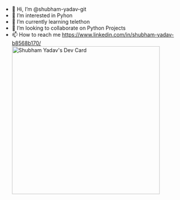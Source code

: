 - 👋 Hi, I’m @shubham-yadav-git
- 👀 I’m interested in Pyhon
- 🌱 I’m currently learning telethon
- 💞️ I’m looking to collaborate on Python Projects
- 📫 How to reach me https://www.linkedin.com/in/shubham-yadav-b8568b170/
<a href="https://app.daily.dev/shubham_yadav"><img src="https://api.daily.dev/devcards/0852c4af7c3249078a85f913611fe983.png?r=9t1" width="400" alt="Shubham Yadav's Dev Card"/></a>

<!---
shubham-yadav-git/shubham-yadav-git is a ✨ special ✨ repository because its `README.md` (this file) appears on your GitHub profile.
You can click the Preview link to take a look at your changes.
--->
